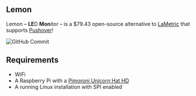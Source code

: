 Lemon
-----

Lemon – **LE**D **Mon**itor – is a $79.43 open-source alternative to 
[LaMetric](https://lametric.com) that supports [Pushover](https://pushover.net)!

![GitHub Commit](docs/github-commit.gif)


## Requirements

- WiFi
- A Raspberry Pi with a [Pimoroni Unicorn Hat HD](https://shop.pimoroni.de/products/unicorn-hat-hd)
- A running Linux installation with SPI enabled

